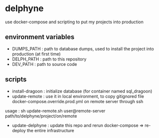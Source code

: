 # delphyne
use docker-compose and scripting to put my projects into production

## environment variables
 - DUMPS_PATH : path to database dumps, used to install the project into production (at first time)
 - DELPH_PATH : path to this repository
 - DEV_PATH : path to source code
 
## scripts
 - install-dragoon : initialize database (for container named sql_dragoon)
 - update-remote : use it in local environment, 
 to copy gitignored file docker-compose.override.prod.yml on remote server through ssh
 
 usage : sh update-remote.sh user@remote-server path/to/delphyne/project/on/remote
 - update-delphyne : update this repo and rerun docker-compose
  => re-deploy the entire infrastructure